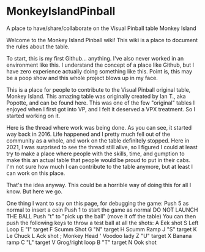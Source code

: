 # MonkeyIslandPinball
A place to have/share/collaborate on the Visual Pinball table Monkey Island

Welcome to the Monkey Island Pinball wiki! This wiki is a place to document the rules about the table.

To start, this is my first Github... anything. I've also never worked in an environment like this. I understand the concept of a place like Github, but I have zero experience actually doing something like this. Point is, this may be a poop show and this whole project blows up in my face.

This is a place for people to contribute to the Visual Pinball original table, Monkey Island. This amazing table was originally created by Ian T., aka Popotte, and can be found here. This was one of the few "original" tables I enjoyed when I first got into VP, and I felt it deserved a VPX treatment. So I started working on it.

Here is the thread where work was being done. As you can see, it started way back in 2016. Life happened and I pretty much fell out of the community as a whole, and work on the table definitely stopped. Here in 2021, I was surprised to see the thread still alive, so I figured I could at least try to make a place where people with the skills, time, and gumption to make this an actual table that people would be proud to put in their cabs. I'm not sure how much I can contribute to the table anymore, but at least I can work on this place.

That's the idea anyway. This could be a horrible way of doing this for all I know. But here we go.

One thing I want to say on this page, for debugging the game:
Push 5 as normal to insert a coin
Push 1 to start the game as normal
DO NOT LAUNCH THE BALL
Push "t" to "pick up the ball" (move it off the table)
You can then push the following keys to throw a test ball at all the shots:
A	Eek shot
S	Left Loop
E	"I" target
F	Scumm Shot
G	"N" target
H	Scumm Ramp
J	"S" target
K	Le Chuck
L	Ack shot
;	Monkey Head
'	Voodoo lady
Z	"U" target
X	Banana ramp
C	"L" target
V	Grog/right loop
B	"T" target
N	Ook shot
